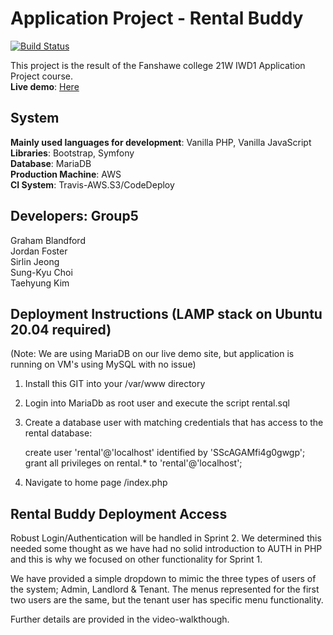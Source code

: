 # Application Project - Rental Buddy
 
[![Build Status](https://travis-ci.com/TaehyungAlexKim/Application-Project-Rental-Buddy.svg?token=aTxJ7y6DwwppjrZauChh&branch=main)](https://travis-ci.com/TaehyungAlexKim/Application-Project-Rental-Buddy)

This project is the result of the Fanshawe college 21W IWD1 Application Project course.  
**Live demo**: [Here](https://rental.fanshawe21w.tk/)

## System

**Mainly used languages for development**: Vanilla PHP, Vanilla JavaScript  
**Libraries**: Bootstrap, Symfony  
**Database**: MariaDB  
**Production Machine**: AWS  
**CI System**: Travis-AWS.S3/CodeDeploy  

## Developers: Group5

Graham Blandford  
Jordan Foster  
Sirlin Jeong  
Sung-Kyu Choi  
Taehyung Kim

## Deployment Instructions (LAMP stack on Ubuntu 20.04 required)

(Note: We are using MariaDB on our live demo site, but application is running on VM's using MySQL with no issue)

1. Install this GIT into your /var/www directory
2. Login into MariaDb as root user and execute the script rental.sql
3. Create a database user with matching credentials that has access to the rental database:

   create user 'rental'@'localhost' identified by 'SScAGAMfi4g0gwgp';
   grant all privileges on rental.* to 'rental'@'localhost';

4. Navigate to home page /index.php

## Rental Buddy Deployment Access

Robust Login/Authentication will be handled in Sprint 2. We determined this needed some thought as we
have had no solid introduction to AUTH in PHP and this is why we focused on other functionality for Sprint 1.

We have provided a simple dropdown to mimic the three types of users of the system; Admin, Landlord & Tenant. 
The menus represented for the first two users are the same, but the tenant user has specific menu functionality.

Further details are provided in the video-walkthough.
